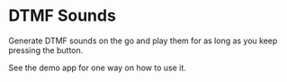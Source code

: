 # DTMF Sounds

Generate DTMF sounds on the go and play them for as long as you keep pressing the button.

See the demo app for one way on how to use it.
